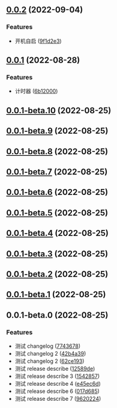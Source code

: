 ## [0.0.2](https://github.com/xxldm/tool-client/compare/v0.0.1...v0.0.2) (2022-09-04)


### Features

* 开机自启 ([9f1d2e3](https://github.com/xxldm/tool-client/commit/9f1d2e36a4227454b5ad46be0d4c110661ef7c48))



## [0.0.1](https://github.com/xxldm/tool-client/compare/v0.0.1-beta.10...v0.0.1) (2022-08-28)


### Features

* 计时器 ([6b12000](https://github.com/xxldm/tool-client/commit/6b12000e62d2d7d95f7298a016e2da65606f8741))



## [0.0.1-beta.10](https://github.com/xxldm/tool-client/compare/v0.0.1-beta.9...v0.0.1-beta.10) (2022-08-25)



## [0.0.1-beta.9](https://github.com/xxldm/tool-client/compare/v0.0.1-beta.8...v0.0.1-beta.9) (2022-08-25)



## [0.0.1-beta.8](https://github.com/xxldm/tool-client/compare/v0.0.1-beta.7...v0.0.1-beta.8) (2022-08-25)



## [0.0.1-beta.7](https://github.com/xxldm/tool-client/compare/v0.0.1-beta.6...v0.0.1-beta.7) (2022-08-25)



## [0.0.1-beta.6](https://github.com/xxldm/tool-client/compare/v0.0.1-beta.5...v0.0.1-beta.6) (2022-08-25)



## [0.0.1-beta.5](https://github.com/xxldm/tool-client/compare/v0.0.1-beta.4...v0.0.1-beta.5) (2022-08-25)



## [0.0.1-beta.4](https://github.com/xxldm/tool-client/compare/v0.0.1-beta.3...v0.0.1-beta.4) (2022-08-25)



## [0.0.1-beta.3](https://github.com/xxldm/tool-client/compare/v0.0.1-beta.2...v0.0.1-beta.3) (2022-08-25)



## [0.0.1-beta.2](https://github.com/xxldm/tool-client/compare/v0.0.1-beta.1...v0.0.1-beta.2) (2022-08-25)



## [0.0.1-beta.1](https://github.com/xxldm/tool-client/compare/v0.0.1-beta.0...v0.0.1-beta.1) (2022-08-25)



## 0.0.1-beta.0 (2022-08-25)


### Features

* 测试 changelog ([7743678](https://github.com/xxldm/tool-client/commit/77436788e7d09681da0a7578f966bd1e40e6a5dd))
* 测试 changelog 2 ([42b4a39](https://github.com/xxldm/tool-client/commit/42b4a397341f059455d3a92728b13d1c1842523e))
* 测试 changelog 2 ([62ce193](https://github.com/xxldm/tool-client/commit/62ce193335d5867edaa6011ddcfee9f07cf27c1e))
* 测试 release describe ([12589de](https://github.com/xxldm/tool-client/commit/12589dea48205428b9c8aaad1e0a77f4e2a0e5cd))
* 测试 release describe 3 ([1542857](https://github.com/xxldm/tool-client/commit/154285791abdd86bfba27434afec641ca70f708b))
* 测试 release describe 4 ([e45ec6d](https://github.com/xxldm/tool-client/commit/e45ec6d6d3f288ebf92a35dc86aeb0c1e352aa75))
* 测试 release describe 6 ([017d685](https://github.com/xxldm/tool-client/commit/017d68590345194a91c52391a6629be247241284))
* 测试 release describe 7 ([9620224](https://github.com/xxldm/tool-client/commit/9620224c19202008d31ddf3766550ec9abf91222))



